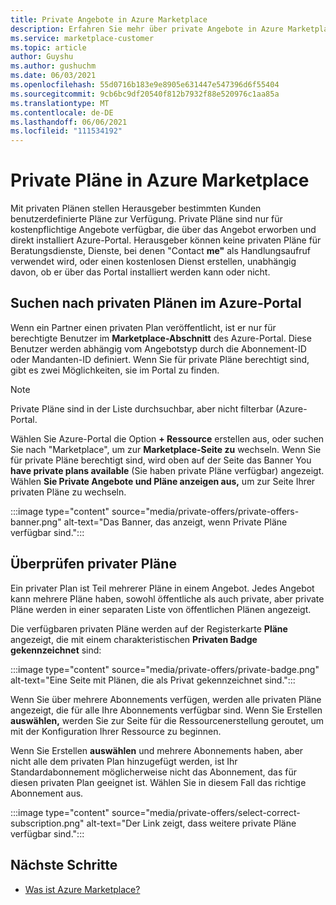 ```yaml
---
title: Private Angebote in Azure Marketplace
description: Erfahren Sie mehr über private Angebote in Azure Marketplace.
ms.service: marketplace-customer
ms.topic: article
author: Guyshu
ms.author: gushuchm
ms.date: 06/03/2021
ms.openlocfilehash: 55d0716b183e9e8905e631447e547396d6f55404
ms.sourcegitcommit: 9cb6bc9df20540f812b7932f88e520976c1aa85a
ms.translationtype: MT
ms.contentlocale: de-DE
ms.lasthandoff: 06/06/2021
ms.locfileid: "111534192"
---
```

# <a name="private-plans-in-azure-marketplace"></a>Private Pläne in Azure Marketplace

Mit privaten Plänen stellen Herausgeber bestimmten Kunden benutzerdefinierte Pläne zur Verfügung. Private Pläne sind nur für kostenpflichtige Angebote verfügbar, die über das Angebot erworben und direkt installiert Azure-Portal. Herausgeber können keine privaten Pläne für Beratungsdienste, Dienste, bei denen "Contact **me"** als Handlungsaufruf verwendet wird, oder einen kostenlosen Dienst erstellen, unabhängig davon, ob er über das Portal installiert werden kann oder nicht.

## <a name="find-private-plans-in-the-azure-portal"></a>Suchen nach privaten Plänen im Azure-Portal

Wenn ein Partner einen privaten Plan veröffentlicht, ist er nur für berechtigte Benutzer im **Marketplace-Abschnitt** des Azure-Portal. Diese Benutzer werden abhängig vom Angebotstyp durch die Abonnement-ID oder Mandanten-ID definiert. Wenn Sie für private Pläne berechtigt sind, gibt es zwei Möglichkeiten, sie im Portal zu finden.

> [!NOTE]
> Private Pläne sind in der Liste durchsuchbar, aber nicht filterbar (Azure-Portal.

Wählen Sie Azure-Portal die Option **+ Ressource** erstellen aus, oder suchen Sie nach "Marketplace", um zur **Marketplace-Seite zu** wechseln. Wenn Sie für private Pläne berechtigt sind, wird oben auf der Seite das Banner You **have private plans available** (Sie haben private Pläne verfügbar) angezeigt. Wählen **Sie Private Angebote und Pläne anzeigen aus,** um zur Seite Ihrer privaten Pläne zu wechseln.

:::image type="content" source="media/private-offers/private-offers-banner.png" alt-text="Das Banner, das anzeigt, wenn Private Pläne verfügbar sind.":::

## <a name="review-private-plans"></a>Überprüfen privater Pläne

Ein privater Plan ist Teil mehrerer Pläne in einem Angebot. Jedes Angebot kann mehrere Pläne haben, sowohl öffentliche als auch private, aber private Pläne werden in einer separaten Liste von öffentlichen Plänen angezeigt.

Die verfügbaren privaten Pläne werden auf der Registerkarte **Pläne** angezeigt, die mit einem charakteristischen **Privaten Badge gekennzeichnet** sind:

:::image type="content" source="media/private-offers/private-badge.png" alt-text="Eine Seite mit Plänen, die als Privat gekennzeichnet sind.":::

Wenn Sie über mehrere Abonnements verfügen, werden alle privaten Pläne angezeigt, die für alle Ihre Abonnements verfügbar sind. Wenn Sie Erstellen **auswählen,** werden Sie zur Seite für die Ressourcenerstellung geroutet, um mit der Konfiguration Ihrer Ressource zu beginnen.

Wenn Sie Erstellen **auswählen** und mehrere Abonnements haben, aber nicht alle dem privaten Plan hinzugefügt werden, ist Ihr Standardabonnement möglicherweise nicht das Abonnement, das für diesen privaten Plan geeignet ist. Wählen Sie in diesem Fall das richtige Abonnement aus.

:::image type="content" source="media/private-offers/select-correct-subscription.png" alt-text="Der Link zeigt, dass weitere private Pläne verfügbar sind.":::

## <a name="next-steps"></a>Nächste Schritte

- [Was ist Azure Marketplace?](azure-marketplace-overview.md)
